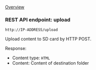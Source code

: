 [Overview](_Overview.md) 

### REST API endpoint: upload

`http://IP-ADDRESS/upload`


Upload content to SD card by HTTP POST.


Response:
  - Content type: `HTML`
  - Content: Content of destination folder
